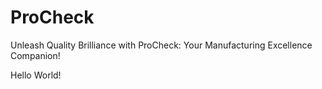# ProCheck
Unleash Quality Brilliance with ProCheck: Your Manufacturing Excellence Companion!

Hello World!
